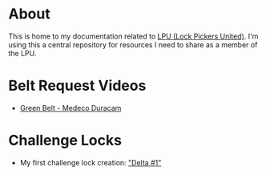 # About
This is home to my documentation related to [LPU (Lock Pickers United)](https://www.reddit.com/r/lockpicking/). I'm using this a central repository for resources I need to share as a member of the LPU.

# Belt Request Videos
* [Green Belt - Medeco Duracam](https://youtu.be/23MHaHG4b7k?si=L5R5kqTtuqIdboLt)

# Challenge Locks
* My first challenge lock creation: ["Delta #1"](Challenge%20Locks/DELTA_1.md)
